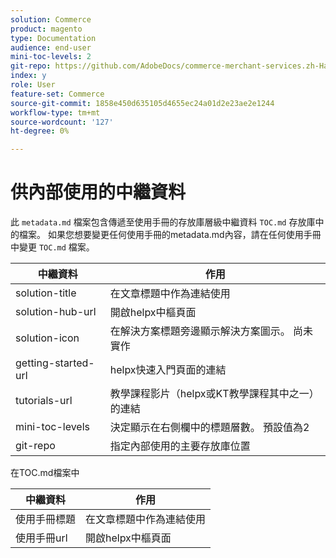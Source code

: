```yaml
---
solution: Commerce
product: magento
type: Documentation
audience: end-user
mini-toc-levels: 2
git-repo: https://github.com/AdobeDocs/commerce-merchant-services.zh-Hant
index: y
role: User
feature-set: Commerce
source-git-commit: 1858e450d635105d4655ec24a01d2e23ae2e1244
workflow-type: tm+mt
source-wordcount: '127'
ht-degree: 0%

---
```



# 供內部使用的中繼資料

此 `metadata.md` 檔案包含傳遞至使用手冊的存放庫層級中繼資料 `TOC.md` 存放庫中的檔案。 如果您想要變更任何使用手冊的metadata.md內容，請在任何使用手冊中變更 `TOC.md` 檔案。

| 中繼資料 | 作用 |
|--- |--- |
| solution-title | 在文章標題中作為連結使用 |
| solution-hub-url | 開啟helpx中樞頁面 |
| solution-icon | 在解決方案標題旁邊顯示解決方案圖示。 尚未實作 |
| getting-started-url | helpx快速入門頁面的連結 |
| tutorials-url | 教學課程影片（helpx或KT教學課程其中之一）的連結 |
| mini-toc-levels | 決定顯示在右側欄中的標題層數。 預設值為2 |
| git-repo | 指定內部使用的主要存放庫位置 |

在TOC.md檔案中

| 中繼資料 | 作用 |
|--- |--- |
| 使用手冊標題 | 在文章標題中作為連結使用 |
| 使用手冊url | 開啟helpx中樞頁面 |
